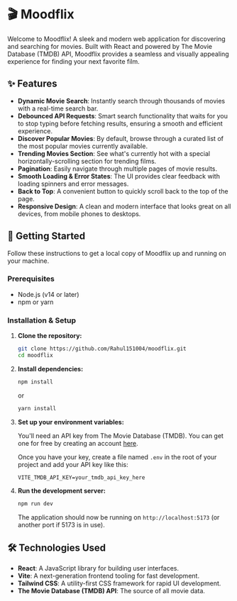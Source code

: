 # 🎬 Moodflix

Welcome to Moodflix! A sleek and modern web application for discovering and searching for movies. Built with React and powered by The Movie Database (TMDB) API, Moodflix provides a seamless and visually appealing experience for finding your next favorite film.

## ✨ Features

-   **Dynamic Movie Search**: Instantly search through thousands of movies with a real-time search bar.
-   **Debounced API Requests**: Smart search functionality that waits for you to stop typing before fetching results, ensuring a smooth and efficient experience.
-   **Discover Popular Movies**: By default, browse through a curated list of the most popular movies currently available.
-   **Trending Movies Section**: See what's currently hot with a special horizontally-scrolling section for trending films.
-   **Pagination**: Easily navigate through multiple pages of movie results.
-   **Smooth Loading & Error States**: The UI provides clear feedback with loading spinners and error messages.
-   **Back to Top**: A convenient button to quickly scroll back to the top of the page.
-   **Responsive Design**: A clean and modern interface that looks great on all devices, from mobile phones to desktops.

## 🚀 Getting Started

Follow these instructions to get a local copy of Moodflix up and running on your machine.

### Prerequisites

-   Node.js (v14 or later)
-   npm or yarn

### Installation & Setup

1.  **Clone the repository:**
    ```sh
    git clone https://github.com/Rahul151004/moodflix.git
    cd moodflix
    ```

2.  **Install dependencies:**
    ```sh
    npm install
    ```
    or
    ```sh
    yarn install
    ```

3.  **Set up your environment variables:**

    You'll need an API key from The Movie Database (TMDB). You can get one for free by creating an account [here](https://www.themoviedb.org/signup).

    Once you have your key, create a file named `.env` in the root of your project and add your API key like this:

    ```
    VITE_TMDB_API_KEY=your_tmdb_api_key_here
    ```

4.  **Run the development server:**
    ```sh
    npm run dev
    ```
    The application should now be running on `http://localhost:5173` (or another port if 5173 is in use).

## 🛠️ Technologies Used

-   **React**: A JavaScript library for building user interfaces.
-   **Vite**: A next-generation frontend tooling for fast development.
-   **Tailwind CSS**: A utility-first CSS framework for rapid UI development.
-   **The Movie Database (TMDB) API**: The source of all movie data.
